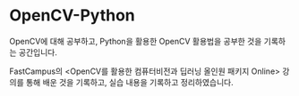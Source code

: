 # OpenCV-Python

OpenCV에 대해 공부하고, Python을 활용한 OpenCV 활용법을 공부한 것을 기록하는 공간입니다.

FastCampus의 <OpenCV를 활용한 컴퓨터비전과 딥러닝 올인원 패키지 Online> 강의를 통해 배운 것을 기록하고, 실습 내용을 기록하고 정리하였습니다.
